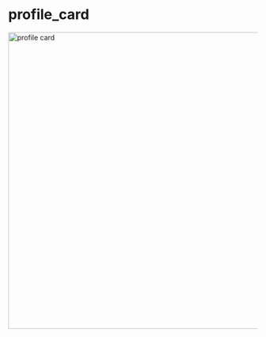 # profile_card




<img width="600" alt="profile card" src="https://cdn.discordapp.com/attachments/954764763739586630/954764806349545542/unknown.png">
